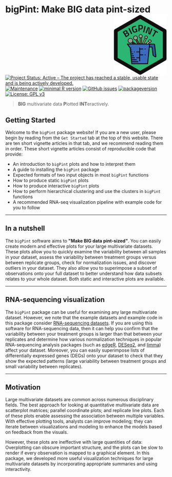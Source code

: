 
# bigPint: Make BIG data pint-sized <img src="man/figures/logo.png" align="right" alt="" />

[![Project Status: Active – The project has reached a stable, usable state and is being actively developed.](https://www.repostatus.org/badges/latest/active.svg)](https://www.repostatus.org/#active) [![Maintenance](https://img.shields.io/badge/Maintained%3F-yes-green.svg)](https://GitHub.com/lindsayrutter/bigPint/graphs/commit-activity)
[![minimal R version](https://img.shields.io/badge/R%3E%3D-3.4.1-6666ff.svg)](https://cran.r-project.org/)
[![GitHub issues](https://img.shields.io/github/issues/lindsayrutter/bigPint.svg)](https://GitHub.com/lindsayrutter/bigPint/issues/)
[![packageversion](https://img.shields.io/badge/Package%20version-0.99.8-orange.svg?style=flat-square)](commits/master)
[![License: GPL v3](https://img.shields.io/badge/License-GPL%20v3-ff69b4.svg)](https://www.gnu.org/licenses/gpl-3.0)

> **BIG** multivariate data **P**lotted **INT**eractively.

## Getting Started

Welcome to the `bigPint` package website! If you are a new user, please begin by reading from the `Get Started` tab at the top of this website. There are ten short vignette articles in that tab, and we recommend reading them in order. These short vignette articles consist of reproducible code that provide:

- An introduction to `bigPint` plots and how to interpret them
- A guide to installing the `bigPint` package
- Expected formats of two input objects in most `bigPint` functions
- How to produce static `bigPint` plots
- How to produce interactive `bigPint` plots
- How to perform hierarchical clustering and use the clusters in `bigPint` functions
- A recommended RNA-seq visualization pipeline with example code for you to follow

____________________________________________________________________________________

## In a nutshell

The `bigPint` software aims to **"Make BIG data pint-sized"**. You can easily create modern and effective plots for your large multivariate datasets. These plots allow you to quickly examine the variability between all samples in your dataset, assess the variability between treatment groups versus between replicate groups, check for normalization issues, and discover outliers in your dataset. They also allow you to superimpose a subset of observations onto your full dataset to better understand how data subsets relates to your whole dataset. Both static and interactive plots are available.

____________________________________________________________________________________

## RNA-sequencing visualization

The `bigPint` package can be useful for examining any large multivariate dataset. However, we note that the example datasets and example code in this package consider [RNA-sequencing datasets](https://en.wikipedia.org/wiki/RNA-Seq). If you are using this software for RNA-sequencing data, then it can help you confirm that the variability between your treatment groups is larger than that between your replicates and determine how various normalization techniques in popular RNA-sequencing analysis packages (such as [edgeR](https://bioconductor.org/packages/release/bioc/html/edgeR.html), [DESeq2](https://bioconductor.org/packages/release/bioc/html/DESeq2.html), and [limma](https://bioconductor.org/packages/release/bioc/html/limma.html)) affect your dataset. Moreover, you can easily superimpose lists of differentially expressed genes (DEGs) onto your dataset to check that they show the expected patterns (large variability between treatment groups and small variability between replicates).

____________________________________________________________________________________

## Motivation

Large multivariate datasets are common across numerous disciplinary fields. The best approach for looking at quantitative multivariate data are scatterplot matrices; parallel coordinate plots; and replicate line plots. Each of these plots enable assessing the association between multiple variables. With effective plotting tools, analysts can improve modeling; they can iterate between visualizations and modeling to enhance the models based on feedback from the visuals.

However, these plots are ineffective with large quantities of data: Overplotting can obscure important structure, and the plots can be slow to render if every observation is mapped to a graphical element. In this package, we developed more useful visualization techniques for large multivariate datasets by incorporating appropriate summaries and using interactivity. 


